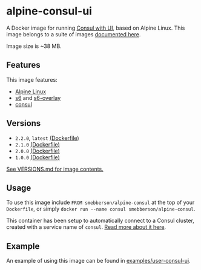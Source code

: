 # alpine-consul-ui

A Docker image for running [Consul with UI][consul], based on Alpine Linux.
This image belongs to a suite of images [documented here][dockeralpine].

Image size is ~38 MB.

## Features

This image features:

- [Alpine Linux][alpinelinux]
- [s6][s6] and [s6-overlay][s6overlay]
- [consul][consul]

## Versions

- `2.2.0`, `latest` [(Dockerfile)](https://github.com/smebberson/docker-alpine/blob/alpine-consul-ui-v2.2.0/alpine-consul-ui/Dockerfile)
- `2.1.0` [(Dockerfile)](https://github.com/smebberson/docker-alpine/blob/alpine-consul-ui-v2.1.0/alpine-consul-ui/Dockerfile)
- `2.0.0` [(Dockerfile)](https://github.com/smebberson/docker-alpine/blob/alpine-consul-ui-v2.0.0/alpine-consul-ui/Dockerfile)
- `1.0.0` [(Dockerfile)](https://github.com/smebberson/docker-alpine/blob/alpine-consul-ui-v1.0.0/alpine-consul-ui/Dockerfile)

[See VERSIONS.md for image contents.](https://github.com/smebberson/docker-alpine/blob/master/alpine-consul-ui/VERSIONS.md)

## Usage

To use this image include `FROM smebberson/alpine-consul` at the top of your `Dockerfile`, or simply `docker run --name consul smebberson/alpine-consul`.

This container has been setup to automatically connect to a Consul cluster, created with a service name of `consul`. [Read more about it here](https://github.com/smebberson/docker-alpine/tree/master//alpine-consul).

## Example

An example of using this image can be found in [examples/user-consul-ui][example].

[dockeralpine]: https://github.com/smebberson/docker-alpine
[s6]: http://www.skarnet.org/software/s6/
[s6overlay]: https://github.com/just-containers/s6-overlay
[alpinelinux]: https://www.alpinelinux.org/
[consul]: https://consul.io/
[alpineconsul]: https://registry.hub.docker.com/u/smebberson/alpine-consul/
[example]: https://github.com/smebberson/docker-alpine/tree/master/examples/user-consul-ui

